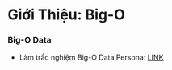 # Giới Thiệu: Big-O



### Big-O Data 

* Làm trắc nghiệm Big-O Data Persona: [LINK](https://lbktnvri10a.typeform.com/to/MeuyabLT) 



